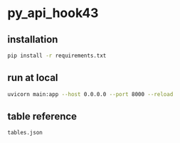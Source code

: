 # py_api_hook43

## installation

```bash
pip install -r requirements.txt
```

## run at local

```bash
uvicorn main:app --host 0.0.0.0 --port 8000 --reload
```


## table reference

```
tables.json
